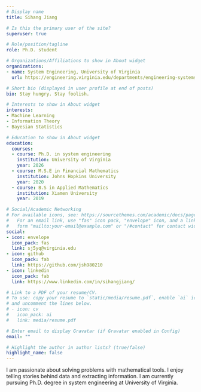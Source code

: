 ```yaml
---
# Display name
title: Sihang Jiang

# Is this the primary user of the site?
superuser: true

# Role/position/tagline
role: Ph.D. student

# Organizations/Affiliations to show in About widget
organizations:
- name: System Engineering, University of Virginia
  url: https://engineering.virginia.edu/departments/engineering-systems-and-environment/academics/systems-engineering

# Short bio (displayed in user profile at end of posts)
bio: Stay hungry. Stay foolish.

# Interests to show in About widget
interests:
- Machine Learning
- Information Theory
- Bayesian Statistics

# Education to show in About widget
education:
  courses:
  - course: Ph.D. in system engineering
    institution: University of Virginia
    year: 2026
  - course: M.S.E in Financial Mathematics
    institution: Johns Hopkins University
    year: 2020
  - course: B.S in Applied Mathematics 
    institution: Xiamen University
    year: 2019

# Social/Academic Networking
# For available icons, see: https://sourcethemes.com/academic/docs/page-builder/#icons
#   For an email link, use "fas" icon pack, "envelope" icon, and a link in the
#   form "mailto:your-email@example.com" or "/#contact" for contact widget.
social:
- icon: envelope
  icon_pack: fas
  link: sj5yq@virginia.edu
- icon: github
  icon_pack: fab
  link: https://github.com/jsh980210
- icon: linkedin
  icon_pack: fab
  link: https://www.linkedin.com/in/sihangjiang/

# Link to a PDF of your resume/CV.
# To use: copy your resume to `static/media/resume.pdf`, enable `ai` icons in `params.toml`, 
# and uncomment the lines below.
# - icon: cv
#   icon_pack: ai
#   link: media/resume.pdf

# Enter email to display Gravatar (if Gravatar enabled in Config)
email: ""

# Highlight the author in author lists? (true/false)
highlight_name: false
---
```


I am passionate about solving problems with mathematical tools. I enjoy telling stories behind data and extracting information. I am currently pursuing Ph.D. degree in system engineering at University of Virginia.




